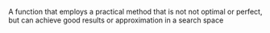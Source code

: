  A function that employs a practical method that is not not optimal or perfect, but can achieve good results or approximation in a search space